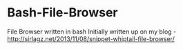# Bash-File-Browser
File Browser written in bash
Initially written up on my blog - http://sirlagz.net/2013/11/08/snippet-whiptail-file-browser/
